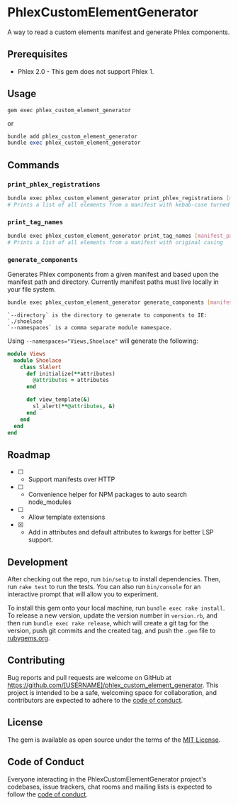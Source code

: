 # PhlexCustomElementGenerator

A way to read a custom elements manifest and generate Phlex components.

## Prerequisites

- Phlex 2.0 - This gem does not support Phlex 1.

## Usage

`gem exec phlex_custom_element_generator`

or

```rb
bundle add phlex_custom_element_generator
bundle exec phlex_custom_element_generator
```

## Commands

### `print_phlex_registrations`

```bash
bundle exec phlex_custom_element_generator print_phlex_registrations [manifest_path]
# Prints a list of all elements from a manifest with kebab-case turned into snake case IE: `sl-alert` -> `sl_alert`
```

### `print_tag_names`

```bash
bundle exec phlex_custom_element_generator print_tag_names [manifest_path]
# Prints a list of all elements from a manifest with original casing
```

### `generate_components`

Generates Phlex components from a given manifest and based upon the manifest path and directory. Currently manifest paths must live locally in your file system.

```bash
bundle exec phlex_custom_element_generator generate_components [manifest_path] [--directory=""] [--namespaces=""]
```

```
`--directory` is the directory to generate to components to IE: `./shoelace`
`--namespaces` is a comma separate module namespace.
```

Using `--namespaces="Views,Shoelace"` will generate the following:

```rb
module Views
  module Shoelace
    class SlAlert
      def initialize(**attributes)
        @attributes = attributes
      end

      def view_template(&)
        sl_alert(**@attributes, &)
      end
    end
  end
end
```

## Roadmap

- [ ] - Support manifests over HTTP
- [ ] - Convenience helper for NPM packages to auto search node_modules
- [ ] - Allow template extensions
- [x] - Add in attributes and default attributes to kwargs for better LSP support.

## Development

After checking out the repo, run `bin/setup` to install dependencies. Then, run `rake test` to run the tests. You can also run `bin/console` for an interactive prompt that will allow you to experiment.

To install this gem onto your local machine, run `bundle exec rake install`. To release a new version, update the version number in `version.rb`, and then run `bundle exec rake release`, which will create a git tag for the version, push git commits and the created tag, and push the `.gem` file to [rubygems.org](https://rubygems.org).

## Contributing

Bug reports and pull requests are welcome on GitHub at https://github.com/[USERNAME]/phlex_custom_element_generator. This project is intended to be a safe, welcoming space for collaboration, and contributors are expected to adhere to the [code of conduct](https://github.com/[USERNAME]/phlex_custom_element_generator/blob/main/CODE_OF_CONDUCT.md).

## License

The gem is available as open source under the terms of the [MIT License](https://opensource.org/licenses/MIT).

## Code of Conduct

Everyone interacting in the PhlexCustomElementGenerator project's codebases, issue trackers, chat rooms and mailing lists is expected to follow the [code of conduct](https://github.com/[USERNAME]/phlex_custom_element_generator/blob/main/CODE_OF_CONDUCT.md).


